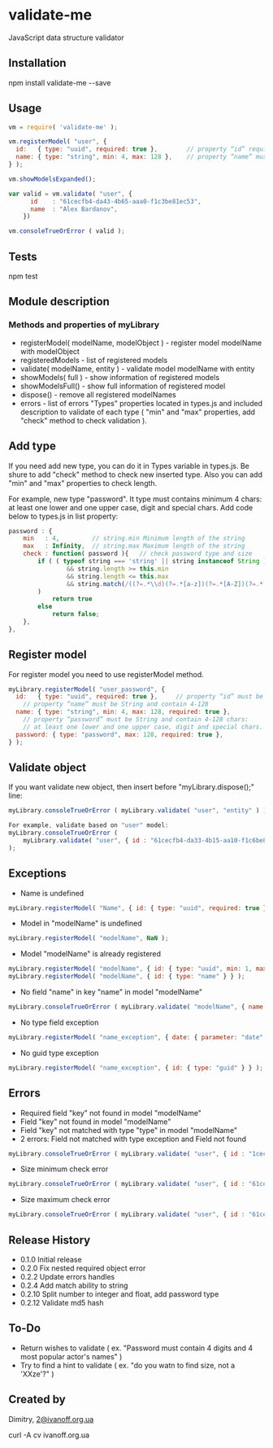 validate-me
=========

JavaScript data structure validator


## Installation
npm install validate-me --save


## Usage

```javascript
vm = require( 'validate-me' );

vm.registerModel( "user", {
  id:   { type: "uuid", required: true },        // property “id” required and must be uuid
  name: { type: "string", min: 4, max: 128 },    // property “name” must be String and contain 4-128
} );

vm.showModelsExpanded();

var valid = vm.validate( "user", {
      id    : "61cecfb4-da43-4b65-aaa0-f1c3be81ec53",
      name  : "Alex Bardanov",
    }) 

vm.consoleTrueOrError ( valid );
```

## Tests

  npm test


## Module description
### Methods and properties of myLibrary
-  registerModel( modelName, modelObject ) - register model modelName with modelObject
-  registeredModels - list of registered models
-  validate( modelName, entity ) - validate model modelName with entity
-  showModels( full ) - show information of registered models
-  showModelsFull() - show full information of registered model
-  dispose() - remove all registered modelNames
-  errors - list of errors
"Types" properties located in types.js and included description to validate of each type 
( "min" and "max" properties, add "check" method to check validation ).


## Add type
If you need add new type, you can do it in Types variable in types.js. Be shure to add "check" method 
to check new inserted type. Also you can add "min" and "max" properties to check length.

For example, new type "password". It type must contains minimum 4 chars: at least one lower 
and one upper case, digit and special chars.
Add code below to types.js in list property:
```javascript
password : {
    min   : 4,         // string.min Minimum length of the string
    max   : Infinity,  // string.max Maximum length of the string
    check : function( password ){   // check password type and size
        if ( ( typeof string === 'string' || string instanceof String )
                && string.length >= this.min 
                && string.length <= this.max 
                && string.match(/((?=.*\\d)(?=.*[a-z])(?=.*[A-Z])(?=.*[\W]).+)/) 
        ) 
            return true
        else 
            return false;
    },
},
```

## Register model
For register model you need to use registerModel method.

```javascript
myLibrary.registerModel( "user_password", {
  id:   { type: "uuid", required: true },     // property “id” must be uuid
    // property “name” must be String and contain 4-128
  name: { type: "string", min: 4, max: 128, required: true }, 
    // property “password” must be String and contain 4-128 chars: 
    // at least one lower and one upper case, digit and special chars.
  password: { type: "password", max: 128, required: true },       
} );
```


## Validate object  
If you want validate new object, then insert before "myLibrary.dispose();" line:
```javascript
myLibrary.consoleTrueOrError ( myLibrary.validate( "user", "entity" ) );

For example, validate based on "user" model:
myLibrary.consoleTrueOrError ( 
    myLibrary.validate( "user", { id : "61cecfb4-da33-4b15-aa10-f1c6be81ec53", name : "Dimitry Ivanov", password : "A1z!" }) 
);
```


## Exceptions
- Name is undefined
```javascript
myLibrary.registerModel( "Name", { id: { type: "uuid", required: true } } );
```

- Model in "modelName" is undefined
```javascript
myLibrary.registerModel( "modelName", NaN );
```

- Model "modelName" is already registered
```javascript
myLibrary.registerModel( "modelName", { id: { type: "uuid", min: 1, max: 5, required: true } } );
myLibrary.registerModel( "modelName", { id: { type: "name" } } );
```

- No field "name" in key "name" in model "modelName"
```javascript
myLibrary.consoleTrueOrError ( myLibrary.validate( "modelName", { name  : "Alex Bardanov" }) );
```

- No type field exception
```javascript
myLibrary.registerModel( "name_exception", { date: { parameter: "date" } } );
```

- No guid type exception
```javascript
myLibrary.registerModel( "name_exception", { id: { type: "guid" } } );
```


## Errors
- Required field "key" not found in model "modelName"
- Field "key" not found in model "modelName"
- Field "key" not matched with type "type" in model "modelName"
- 2 errors: Field not matched with type exception and Field not found
```javascript
myLibrary.consoleTrueOrError ( myLibrary.validate( "user", { id : "1cecfb4-da43-4b65-aaa0-f1c3be81ec53", imya : "Alex Bardanov" }) );
```
- Size minimum check error
```javascript
myLibrary.consoleTrueOrError ( myLibrary.validate( "user", { id : "61cecfb4-da43-4b65-aaa0-f1c3be81ec53", name : "" }) );
```
- Size maximum check error
```javascript
myLibrary.consoleTrueOrError ( myLibrary.validate( "user", { id : "61cecfb4-da43-4b65-aaa0-f1c3be81ec53", name : "ASNKJW oew  owek rewRWIWJG OERGMLkf gsojejrwoeg ke r gerEGIOJWgij i4 ggr" }) );
```


## Release History

* 0.1.0 Initial release
* 0.2.0 Fix nested required object error
* 0.2.2 Update errors handles
* 0.2.4 Add match ability to string
* 0.2.10 Split number to integer and float, add password type
* 0.2.12 Validate md5 hash


## To-Do
* Return wishes to validate ( ex. "Password must contain 4 digits and 4 most popular actor's names" )
* Try to find a hint to validate ( ex. "do you watn to find size, not a 'XXze'?" )


## Created by

Dimitry, 2@ivanoff.org.ua

curl -A cv ivanoff.org.ua

